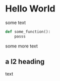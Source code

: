 # Hello World
some text
```python
def some_function():
    passs
````
some more text
## a l2 heading
text
